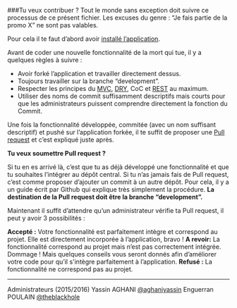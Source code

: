 ###Tu veux contribuer ?
Tout le monde sans exception doit suivre ce processus de ce présent fichier. Les excuses du genre : “Je fais partie de la promo X” ne sont pas valables.

Pour cela il te faut d’abord avoir [installé l’application](https://github.com/lpdw/lpdw2.0/blob/development/README.md).

Avant de coder une nouvelle fonctionnalité de la mort qui tue, il y a quelques règles à suivre :

 - Avoir forké l’application et travailler directement dessus.
 - Toujours travailler sur la branche “development”.
 - Respecter les principes du
   [MVC](https://fr.wikipedia.org/wiki/Mod%C3%A8le-vue-contr%C3%B4leur), [DRY](https://fr.wikipedia.org/wiki/Ne_vous_r%C3%A9p%C3%A9tez_pas), CoC et [REST](http://blog.nicolashachet.com/niveaux/confirme/larchitecture-rest-expliquee-en-5-regles/) au maximum.
 - Utiliser des noms de commit suffisamment descriptifs mais courts pour que les administrateurs puissent comprendre directement la fonction du Commit.

Une fois la fonctionnalité développée, commitée (avec un nom suffisant descriptif) et pushé sur l’application forkée, il te suffit de proposer une [Pull request](https://github.com/lpdw/lpdw2.0/pulls) et c’est expliqué juste après.

**Tu veux soumettre Pull request ?**

Si tu en es arrivé là, c’est que tu as déjà développé une fonctionnalité et que tu souhaites l’intégrer au dépôt central. Si tu n’as jamais fais de Pull request, c’est comme proposer d’ajouter un commit à un autre dépôt.
Pour cela, il y a un guide écrit par Github qui explique très simplement la procédure.
**La destination de la Pull request doit être la branche “development”.**

Maintenant il suffit d’attendre qu’un administrateur vérifie ta Pull request, il peut y avoir 3 possibilités :

**Accepté :** Votre fonctionnalité est parfaitement intègre et correspond au projet. Elle est directement incorporée à l’application, bravo !
**A revoir:** La fonctionnalité correspond au projet mais n’est pas correctement intégrée. Dommage ! Mais quelques conseils vous seront donnés afin d’améliorer votre code pour qu’il s'intègre parfaitement à l’application.
**Refusé :** La fonctionnalité ne correspond pas au projet.

----------


Administrateurs (2015/2016)
Yassin AGHANI [@aghaniyassin](https://github.com/aghaniyassin)
Enguerran POULAIN [@theblackhole](https://github.com/theblackhole)
